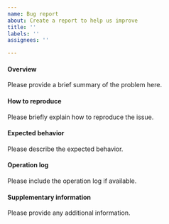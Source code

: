 ```yaml
---
name: Bug report
about: Create a report to help us improve
title: ''
labels: ''
assignees: ''

---
```


#### Overview

Please provide a brief summary of the problem here.

#### How to reproduce

Please briefly explain how to reproduce the issue.

#### Expected behavior

Please describe the expected behavior.

#### Operation log

Please include the operation log if available.

#### Supplementary information

Please provide any additional information.

